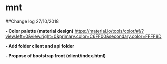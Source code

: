 # mnt

##Change log 27/10/2018

**- Color palette (material design)**
https://material.io/tools/color/#!/?view.left=0&view.right=0&primary.color=C6FF00&secondary.color=FFFF8D

**- Add folder client and api folder**

**- Propose of bootstrap front (client/index.html)** 

